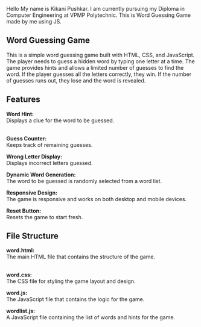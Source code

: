 Hello My name is Kikani Pushkar.
I am currently pursuing my Diploma in Computer Engineering at VPMP Polytechnic.
This is Word Guessing Game made by me using JS.

<h2>Word Guessing Game</h2>
This is a simple word guessing game built with HTML, CSS, and JavaScript. The player needs to guess a hidden word by typing one letter at a time. The game provides hints and allows a limited number of guesses to find the word. If the player guesses all the letters correctly, they win. If the number of guesses runs out, they lose and the word is revealed.

<h2>Features</h2>
<b>Word Hint:</b><br>
Displays a clue for the word to be guessed.<br><br>

<b>Guess Counter:</b><br>
Keeps track of remaining guesses.<br>

<b>Wrong Letter Display:</b><br>
Displays incorrect letters guessed.<br>

<b>Dynamic Word Generation:</b><br>
The word to be guessed is randomly selected from a word list.<br>

<b>Responsive Design:</b><br>
The game is responsive and works on both desktop and mobile devices.<br>

<b>Reset Button:</b><br>
Resets the game to start fresh.<br>

<h2>File Structure</h2>
<b>word.html:</b><br>
The main HTML file that contains the structure of the game.<br><br>

<b>word.css:</b><br>
The CSS file for styling the game layout and design.<br>

<b>word.js:</b><br>
The JavaScript file that contains the logic for the game.<br>

<b>wordlist.js:</b><br>
A JavaScript file containing the list of words and hints for the game.
